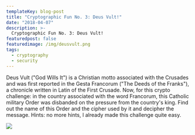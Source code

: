 ```yaml
---
templateKey: blog-post
title: "Cryptographic Fun No. 3: Deus Vult!"
date: "2018-04-07"
description: >-
  Cryptographic Fun No. 3: Deus Vult!
featuredpost: false
featuredimage: /img/deusvult.png
tags:
  - cryptography
  - security
---
```


Deus Vult ("God Wills It") is a Christian motto associated with the Crusades and was first reported in the Gesta Francorum ("The Deeds of the Franks"), a chronicle written in Latin of the First Crusade. Now, for this crypto challenge: in the country associated with the word Francorum, this Catholic military Order was disbanded on the pressure from the country's king. Find out the name of this Order and the cipher used by it and decipher the message. Hints: no more hints, I already made this challenge quite easy.

![](https://stefantesoi.com/wp-content/uploads/2018/04/deusvult.png)
